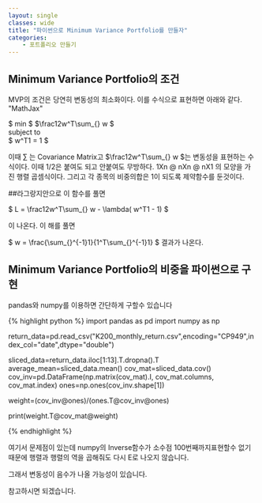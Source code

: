 ```yaml
---
layout: single
classes: wide
title: "파이썬으로 Minimum Variance Portfolio를 만들자"
categories:
    - 포트폴리오 만들기
---
```


## Minimum Variance Portfolio의 조건
MVP의 조건은 당연히 변동성의 최소화이다. 이를 수식으로 표현하면 아래와 같다. "MathJax"

$ min $  $\frac12w^T\sum_{} w $   
 subject to  
$ w^T1 = 1 $  

이때 $\sum_{}$ 는 Covariance Matrix고 $\frac12w^T\sum_{} w $는 변동성을 표현하는 수식이다. 이때 1/2은 붙여도 되고 안붙여도 무방하다.   1Xn @ nXn @ nX1 의 모양을 가진 행렬 곱셈식이다.
그리고 각 종목의 비중의합은 1이 되도록 제약함수를 둔것이다.

##라그랑지안으로 이 함수를 풀면

$ L = \frac12w^T\sum_{} w - \lambda( w^T1 - 1) $  

이 나온다. 이 해를 풀면 

$ w = \frac{\sum_{}^{-1}1}{1^T\sum_{}^{-1}1} $ 결과가 나온다.
## Minimum Variance Portfolio의 비중을 파이썬으로 구현
pandas와 numpy를 이용하면 간단하게 구할수 있습니다

{% highlight python %}
import pandas as pd
import numpy as np

return_data=pd.read_csv("K200_monthly_return.csv",encoding="CP949",index_col="date",dtype="double")

sliced_data=return_data.iloc[1:13].T.dropna().T
average_mean=sliced_data.mean()
cov_mat=sliced_data.cov() 
cov_inv=pd.DataFrame(np.matrix(cov_mat).I, cov_mat.columns, cov_mat.index)
ones=np.ones(cov_inv.shape[1])


weight=(cov_inv@ones)/(ones.T@cov_inv@ones)

print(weight.T@cov_mat@weight)

{% endhighlight %}

여기서 문제점이 있는데 numpy의 Inverse함수가 소수점 100번째까지표현할수 없기때문에 행렬과 행렬의 역을 곱해줘도 다시 E로 나오지 않습니다.

그래서 변동성이 음수가 나올 가능성이 있습니다.

참고하시면 되겠습니다.
